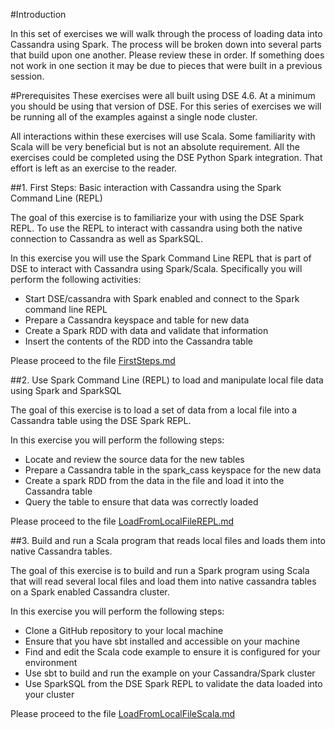 #Introduction

In this set of exercises we will walk through the process of loading data into Cassandra using Spark. The process will be broken down into several parts that build upon one another. Please review these in order. If something does not work in one section it may be due to pieces that were built in a previous session.

#Prerequisites
These exercises were all built using DSE 4.6. At a minimum you should be using that version of DSE. For this series of exercises we will be running all of the examples against a single node cluster.

All interactions within these exercises will use Scala. Some familiarity with Scala will be very beneficial but is not an absolute requirement. All the exercises could be completed using the DSE Python Spark integration. That effort is left as an exercise to the reader.

##1. First Steps: Basic interaction with Cassandra using the Spark Command Line (REPL)

The goal of this exercise is to familiarize your with using the DSE Spark REPL. To use the REPL to interact with cassandra using both the native connection to Cassandra as well as SparkSQL.

In this exercise you will use the Spark Command Line REPL that is part of DSE to interact with Cassandra using Spark/Scala. Specifically you will perform the following activities:

  * Start DSE/cassandra with Spark enabled and connect to the Spark command line REPL
  * Prepare a Cassandra keyspace and table for new data
  * Create a Spark RDD with data and validate that information
  * Insert the contents of the RDD into the Cassandra table

Please proceed to the file [FirstSteps.md](./FirstSteps.md)

##2. Use Spark Command Line (REPL) to load and manipulate local file data using Spark and SparkSQL

The goal of this exercise is to load a set of data from a local file into a Cassandra table using the DSE Spark REPL.

In this exercise you will perform the following steps:

  * Locate and review the source data for the new tables
  * Prepare a Cassandra table in the spark_cass keyspace for the new data
  * Create a spark RDD from the data in the file and load it into the Cassandra table
  * Query the table to ensure that data was correctly loaded

Please proceed to the file [LoadFromLocalFileREPL.md](./LoadFromLocalFileREPL.md)

##3. Build and run a Scala program that reads local files and loads them into native Cassandra tables.

The goal of this exercise is to build and run a Spark program using Scala that will read several local files and load them into native cassandra tables on a Spark enabled Cassandra cluster.

In this exercise you will perform the following steps:

  * Clone a GitHub repository to your local machine
  * Ensure that you have sbt installed and accessible on your machine
  * Find and edit the Scala code example to ensure it is configured for your environment
  * Use sbt to build and run the example on your Cassandra/Spark cluster
  * Use SparkSQL from the DSE Spark REPL to validate the data loaded into your cluster

Please proceed to the file [LoadFromLocalFileScala.md](./LoadFromLocalFileScala.md)
